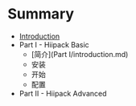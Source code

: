 # Summary

* [Introduction](README.md)
* Part I - Hiipack Basic
   * [简介](Part I/introduction.md)
   * 安装
   * 开始
   * 配置
* Part II - Hiipack Advanced

